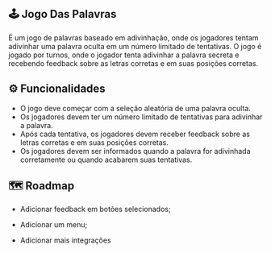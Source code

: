 ## 🕹 Jogo Das Palavras 
É um jogo de palavras baseado em adivinhação, onde os jogadores tentam adivinhar uma
palavra oculta em um número limitado de tentativas. O jogo é jogado por turnos, onde o
jogador tenta adivinhar a palavra secreta e recebendo feedback sobre as letras corretas e em
suas posições corretas.


## ⚙️ Funcionalidades

- O jogo deve começar com a seleção aleatória de uma palavra oculta.
-  Os jogadores devem ter um número limitado de tentativas para adivinhar a palavra.
-  Após cada tentativa, os jogadores devem receber feedback sobre as letras corretas e em suas posições corretas.
- Os jogadores devem ser informados quando a palavra for adivinhada corretamente ou quando acabarem suas tentativas.


## 🗺️ Roadmap
- Adicionar feedback em botões selecionados;

- Adicionar um menu;

- Adicionar mais integrações
